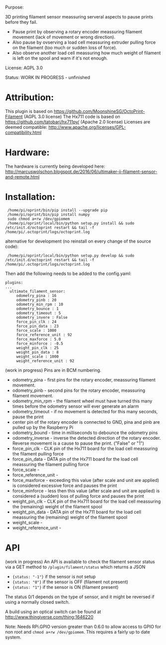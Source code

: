 

Purpose:

3D printing filament sensor meassuring serveral aspects to pause prints before they fail.
- Pause print by observing a rotary encoder meassuring filament movement (lack of movement or wrong direction).
- Also pause by ovserving a load cell meassuring extruder pulling force on the filament (too much or sudden loss of force).
- Also observe another load cell meassuring how much weight of filament is left on the spool and warn if it's not enough.

License: AGPL 3.0

Status: WORK IN PROGRESS - unfinished

# Attribution:

This plugin is based on https://github.com/MoonshineSG/OctoPrint-Filament (AGPL 3.0 license)
The Hx711 code is based on https://github.com/tatobari/hx711py/ (Apache 2.0 license)
Licenses are deemed compatible: http://www.apache.org/licenses/GPL-compatibility.html

# Hardware:

The hardware is currently being developed here:
http://marcuswolschon.blogspot.de/2016/06/ultimaker-ii-filament-sensor-and-remote.html

# Installation:
```
 /home/pi/oprint/bin/pip install --upgrade pip
 /home/pi/oprint/bin/pip install numpy
 sudo chmod a+rw /dev/gpiomem
 /home/pi/oprint/local/bin/python setup.py install && sudo /etc/init.d/octoprint restart && tail -f /home/pi/.octoprint/logs/octoprint.log
```
alternative for development (no reinstall on every change of the source code):
```
 /home/pi/oprint/local/bin/python setup.py develop && sudo /etc/init.d/octoprint restart && tail -f /home/pi/.octoprint/logs/octoprint.log
```

Then add the following needs to be added to the config.yaml:

```
plugins:
...
  ultimate_filament_sensor:
     odometry_pina : 16
     odometry_pinb : 20
     odometry_min_rpm : 10
     odometry_bounce : 1
     odometry_timeout : 5
     odometry_invere : False
     force_pin_clk : 24
     force_pin_data : 23
     force_scale : 1000
     force_reference_unit : 92
     force_maxforce : 5.0
     force_minforce : -0.5
     weight_pin_clk : 25
     weight_pin_data : 8
     weight_scale : 1000
     weight_reference_unit : 92
```
(work in progress)
Pins are in BCM numbering.
- odometry_pina - first pins for the rotary encoder, meassuring filament movement.
- odometry_pinb - second pins for the rotary encoder, meassuring filament movement.
- odometry_min_rpm - the filament wheel must have turned this many times before the odometry sensor will ever generate an alarm
- odometry_timeout - if no movement is detected for this many seconds, pause the print
- center pin of the rotary encoder is connected to GND, pina and pinb are pulled up by the Raspberry Pi
- odometry_bound - time in milliseconds to debounce the odometry pins
- odometry_inverse - inverse the detected direction of the rotary encoder. Reverse movement is a cause to pause the print. ("False" or "1")
- force_pin_clk - CLK pin of the Hx711 board for the load cell meassuring the filament pulling force
- force_pin_data - DATA pin of the Hx711 board for the load cell meassuring the filament pulling force
- force_scale - 
- force_reference_unit - 
- force_maxforce - exceeding this value (after scale and unit are applied) is considered excessive force and pauses the print
- force_minforce - less then this value (after scale and unit are applied) is considered a (sudden) loss of pulling force and pauses the print
- weight_pin_clk - CLK pin of the Hx711 board for the load cell meassuring the (remaining) weight of the filament spool
- weight_pin_data - DATA pin of the Hx711 board for the load cell meassuring the (remaining) weight of the filament spool
- weight_scale - 
- weight_reference_unit - 

# API
(work in progress)
An API is available to check the filament sensor status via a GET method to `/plugin/filament/status` which returns a JSON

- `{status: "-1"}` if the sensor is not setup
- `{status: "0"}` if the sensor is OFF (filament not present)
- `{status: "1"}` if the sensor is ON (filament present)

The status 0/1 depends on the type of sensor, and it might be reversed if using a normally closed switch.

A build using an optical switch can be found at http://www.thingiverse.com/thing:1646220

Note: Needs RPi.GPIO version greater than 0.6.0 to allow access to GPIO for non root and `chmod a+rw /dev/gpiomem`.
This requires a fairly up to date system.


